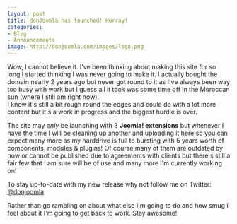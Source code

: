 ```yaml
---
layout: post
title: donJoomla has launched! Hurray!
categories: 
- Blog
- Announcements
image: http://donjoomla.com/images/logo.png
--- 
```

Wow, I cannot believe it. I've been thinking about making this site for so long I started thinking I was never going to make it. I actually bought the domain nearly 2 years ago but never got round to it as I've always been way too busy with work but I guess all it took was some time off in the Moroccan sun (where I still am right now).  
I know it's still a bit rough round the edges and could do with a lot more content but it's a work in progress and the biggest hurdle is over.

The site may *only* be launching with 3 **Joomla! extensions** but whenever I have the time I will be cleaning up another and uploading it here so you can expect many more as my harddrive is full to bursting with 5 years worth of components, modules & plugins! Of course many of them are outdated by now or cannot be published due to agreements with clients but there's still a fair few that I am sure will be of use and many more I'm currently working on!

To stay up-to-date with my new release why not follow me on Twitter: [@donjoomla](https://twitter.com/donjoomla)

Rather than go rambling on about what else I'm going to do and how smug I feel about it I'm going to get back to work. Stay awesome!

